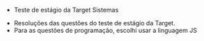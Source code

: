 * Teste de estágio da Target Sistemas
- Resoluções das questões do teste de estágio da Target.
- Para as questões de programação, escolhi usar a linguagem JS